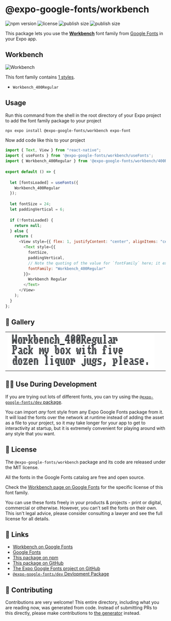 # @expo-google-fonts/workbench

![npm version](https://flat.badgen.net/npm/v/@expo-google-fonts/workbench)
![license](https://flat.badgen.net/github/license/expo/google-fonts)
![publish size](https://flat.badgen.net/packagephobia/install/@expo-google-fonts/workbench)
![publish size](https://flat.badgen.net/packagephobia/publish/@expo-google-fonts/workbench)

This package lets you use the [**Workbench**](https://fonts.google.com/specimen/Workbench) font family from [Google Fonts](https://fonts.google.com/) in your Expo app.

## Workbench

![Workbench](./font-family.png)

This font family contains [1 styles](#-gallery).

- `Workbench_400Regular`

## Usage

Run this command from the shell in the root directory of your Expo project to add the font family package to your project

```sh
npx expo install @expo-google-fonts/workbench expo-font
```

Now add code like this to your project

```js
import { Text, View } from "react-native";
import { useFonts } from '@expo-google-fonts/workbench/useFonts';
import { Workbench_400Regular } from '@expo-google-fonts/workbench/400Regular';

export default () => {

  let [fontsLoaded] = useFonts({
    Workbench_400Regular
  });

  let fontSize = 24;
  let paddingVertical = 6;

  if (!fontsLoaded) {
    return null;
  } else {
    return (
      <View style={{ flex: 1, justifyContent: "center", alignItems: "center" }}>
        <Text style={{
          fontSize,
          paddingVertical,
          // Note the quoting of the value for `fontFamily` here; it expects a string!
          fontFamily: "Workbench_400Regular"
        }}>
          Workbench Regular
        </Text>
      </View>
    );
  }
};
```

## 🔡 Gallery


||||
|-|-|-|
|![Workbench_400Regular](./400Regular/Workbench_400Regular.ttf.png)||||


## 👩‍💻 Use During Development

If you are trying out lots of different fonts, you can try using the [`@expo-google-fonts/dev` package](https://github.com/expo/google-fonts/tree/master/font-packages/dev#readme).

You can import _any_ font style from any Expo Google Fonts package from it. It will load the fonts over the network at runtime instead of adding the asset as a file to your project, so it may take longer for your app to get to interactivity at startup, but it is extremely convenient for playing around with any style that you want.


## 📖 License

The `@expo-google-fonts/workbench` package and its code are released under the MIT license.

All the fonts in the Google Fonts catalog are free and open source.

Check the [Workbench page on Google Fonts](https://fonts.google.com/specimen/Workbench) for the specific license of this font family.

You can use these fonts freely in your products & projects - print or digital, commercial or otherwise. However, you can't sell the fonts on their own. This isn't legal advice, please consider consulting a lawyer and see the full license for all details.

## 🔗 Links

- [Workbench on Google Fonts](https://fonts.google.com/specimen/Workbench)
- [Google Fonts](https://fonts.google.com/)
- [This package on npm](https://www.npmjs.com/package/@expo-google-fonts/workbench)
- [This package on GitHub](https://github.com/expo/google-fonts/tree/master/font-packages/workbench)
- [The Expo Google Fonts project on GitHub](https://github.com/expo/google-fonts)
- [`@expo-google-fonts/dev` Devlopment Package](https://github.com/expo/google-fonts/tree/master/font-packages/dev)

## 🤝 Contributing

Contributions are very welcome! This entire directory, including what you are reading now, was generated from code. Instead of submitting PRs to this directly, please make contributions to [the generator](https://github.com/expo/google-fonts/tree/master/packages/generator) instead.
